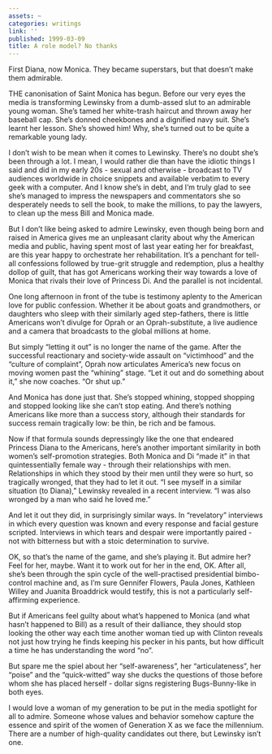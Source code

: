 ```yaml
---
assets: ~
categories: writings
link: ''
published: 1999-03-09
title: A role model? No thanks
---
```

First Diana, now Monica. They became superstars, but that doesn’t make
them admirable.

THE canonisation of Saint Monica has begun. Before our very eyes the
media is transforming Lewinsky from a dumb-assed slut to an admirable
young woman. She’s tamed her white-trash haircut and thrown away her
baseball cap. She’s donned cheekbones and a dignified navy suit. She’s
learnt her lesson. She’s showed him! Why, she’s turned out to be quite a
remarkable young lady.

I don’t wish to be mean when it comes to Lewinsky. There’s no doubt
she’s been through a lot. I mean, I would rather die than have the
idiotic things I said and did in my early 20s - sexual and otherwise -
broadcast to TV audiences worldwide in choice snippets and available
verbatim to every geek with a computer. And I know she’s in debt, and
I’m truly glad to see she’s managed to impress the newspapers and
commentators she so desperately needs to sell the book, to make the
millions, to pay the lawyers, to clean up the mess Bill and Monica made.

But I don’t like being asked to admire Lewinsky, even though being born
and raised in America gives me an unpleasant clarity about why the
American media and public, having spent most of last year eating her for
breakfast, are this year happy to orchestrate her rehabilitation. It’s a
penchant for tell-all confessions followed by true-grit struggle and
redemption, plus a healthy dollop of guilt, that has got Americans
working their way towards a love of Monica that rivals their love of
Princess Di. And the parallel is not incidental.

One long afternoon in front of the tube is testimony aplenty to the
American love for public confession. Whether it be about goats and
grandmothers, or daughters who sleep with their similarly aged
step-fathers, there is little Americans won’t divulge for Oprah or an
Oprah-substitute, a live audience and a camera that broadcasts to the
global millions at home.

But simply “letting it out” is no longer the name of the game. After the
successful reactionary and society-wide assault on “victimhood” and the
“culture of complaint”, Oprah now articulates America’s new focus on
moving women past the “whining” stage. “Let it out and do something
about it,” she now coaches. “Or shut up.”

And Monica has done just that. She’s stopped whining, stopped shopping
and stopped looking like she can’t stop eating. And there’s nothing
Americans like more than a success story, although their standards for
success remain tragically low: be thin, be rich and be famous.

Now if that formula sounds depressingly like the one that endeared
Princess Diana to the Americans, here’s another important similarity in
both women’s self-promotion strategies. Both Monica and Di “made it” in
that quintessentially female way - through their relationships with men.
Relationships in which they stood by their men until they were so hurt,
so tragically wronged, that they had to let it out. “I see myself in a
similar situation (to Diana),” Lewinsky revealed in a recent interview.
“I was also wronged by a man who said he loved me.”

And let it out they did, in surprisingly similar ways. In “revelatory”
interviews in which every question was known and every response and
facial gesture scripted. Interviews in which tears and despair were
importantly paired - not with bitterness but with a stoic determination
to survive.

OK, so that’s the name of the game, and she’s playing it. But admire
her? Feel for her, maybe. Want it to work out for her in the end, OK.
After all, she’s been through the spin cycle of the well-practised
presidential bimbo-control machine and, as I’m sure Gennifer Flowers,
Paula Jones, Kathleen Willey and Juanita Broaddrick would testify, this
is not a particularly self-affirming experience.

But if Americans feel guilty about what’s happened to Monica (and what
hasn’t happened to Bill) as a result of their dalliance, they should
stop looking the other way each time another woman tied up with Clinton
reveals not just how trying he finds keeping his pecker in his pants,
but how difficult a time he has understanding the word “no”.

But spare me the spiel about her “self-awareness”, her “articulateness”,
her “poise” and the “quick-witted” way she ducks the questions of those
before whom she has placed herself - dollar signs registering
Bugs-Bunny-like in both eyes.

I would love a woman of my generation to be put in the media spotlight
for all to admire. Someone whose values and behavior somehow capture the
essence and spirit of the women of Generation X as we face the
millennium. There are a number of high-quality candidates out there, but
Lewinsky isn’t one.